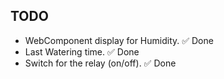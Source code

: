 ## TODO
- WebComponent display for Humidity. &#9989; Done
- Last Watering time. &#9989; Done
- Switch for the relay (on/off). &#9989; Done

